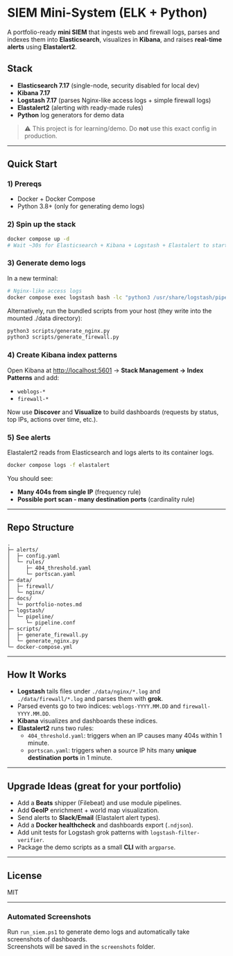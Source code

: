# SIEM Mini-System (ELK + Python)

A portfolio-ready **mini SIEM** that ingests web and firewall logs, parses and indexes them into **Elasticsearch**, visualizes in **Kibana**, and raises **real-time alerts** using **Elastalert2**.

## Stack
- **Elasticsearch 7.17** (single-node, security disabled for local dev)
- **Kibana 7.17**
- **Logstash 7.17** (parses Nginx-like access logs + simple firewall logs)
- **Elastalert2** (alerting with ready-made rules)
- **Python** log generators for demo data

> ⚠️ This project is for learning/demo. Do **not** use this exact config in production.

---

## Quick Start

### 1) Prereqs
- Docker + Docker Compose
- Python 3.8+ (only for generating demo logs)

### 2) Spin up the stack
```bash
docker compose up -d
# Wait ~30s for Elasticsearch + Kibana + Logstash + Elastalert to start
```

### 3) Generate demo logs
In a new terminal:
```bash
# Nginx-like access logs
docker compose exec logstash bash -lc "python3 /usr/share/logstash/pipeline/../.. 2>/dev/null || true"
```

Alternatively, run the bundled scripts from your host (they write into the mounted ./data directory):
```bash
python3 scripts/generate_nginx.py
python3 scripts/generate_firewall.py
```

### 4) Create Kibana index patterns
Open Kibana at <http://localhost:5601> → **Stack Management → Index Patterns** and add:
- `weblogs-*`
- `firewall-*`

Now use **Discover** and **Visualize** to build dashboards (requests by status, top IPs, actions over time, etc.).

### 5) See alerts
Elastalert2 reads from Elasticsearch and logs alerts to its container logs.
```bash
docker compose logs -f elastalert
```
You should see:
- **Many 404s from single IP** (frequency rule)
- **Possible port scan - many destination ports** (cardinality rule)

---

## Repo Structure
```
.
├─ alerts/
│  ├─ config.yaml
│  └─ rules/
│     ├─ 404_threshold.yaml
│     └─ portscan.yaml
├─ data/
│  ├─ firewall/
│  └─ nginx/
├─ docs/
│  └─ portfolio-notes.md
├─ logstash/
│  └─ pipeline/
│     └─ pipeline.conf
├─ scripts/
│  ├─ generate_firewall.py
│  └─ generate_nginx.py
└─ docker-compose.yml
```

---

## How It Works
- **Logstash** tails files under `./data/nginx/*.log` and `./data/firewall/*.log` and parses them with **grok**.
- Parsed events go to two indices: `weblogs-YYYY.MM.DD` and `firewall-YYYY.MM.DD`.
- **Kibana** visualizes and dashboards these indices.
- **Elastalert2** runs two rules:
  - `404_threshold.yaml`: triggers when an IP causes many 404s within 1 minute.
  - `portscan.yaml`: triggers when a source IP hits many **unique destination ports** in 1 minute.

---

## Upgrade Ideas (great for your portfolio)
- Add a **Beats** shipper (Filebeat) and use module pipelines.
- Add **GeoIP** enrichment + world map visualization.
- Send alerts to **Slack/Email** (Elastalert alert types).
- Add a **Docker healthcheck** and dashboards export (`.ndjson`).
- Add unit tests for Logstash grok patterns with `logstash-filter-verifier`.
- Package the demo scripts as a small **CLI** with `argparse`.

---

## License
MIT

---

### Automated Screenshots
Run `run_siem.ps1` to generate demo logs and automatically take screenshots of dashboards.  
Screenshots will be saved in the `screenshots` folder.

